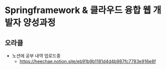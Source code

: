 # Springframework & 클라우드 융합 웹 개발자 양성과정
## 오라클
* 노션에 공부 내역 업로드중 <br>
  - https://heechae.notion.site/eb91b9b1181d4d4b987fc7783e916e8f
